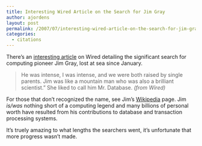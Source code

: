 ```yaml
---
title: Interesting Wired Article on the Search for Jim Gray
author: ajordens
layout: post
permalink: /2007/07/interesting-wired-article-on-the-search-for-jim-gray/
categories:
  - citations
---
```

There&#8217;s an [interesting article][1] on Wired detailing the significant search for computing pioneer Jim Gray, lost at sea since January.

> He was intense, I was intense, and we were both raised by single parents. Jim was like a mountain man who was also a brilliant scientist.&#8221; She liked to call him Mr. Database. *(from Wired)*

For those that don&#8217;t recognized the name, see Jim&#8217;s [Wikipedia][2] page. Jim *is/was* nothing short of a computing legend and many billions of personal worth have resulted from his contributions to database and transaction processing systems.

It&#8217;s truely amazing to what lengths the searchers went, it&#8217;s unfortunate that more progress wasn&#8217;t made.

[][1] 

>

 [1]: http://www.wired.com/techbiz/people/magazine/15-08/ff_jimgray?currentPage=all
 [2]: http://en.wikipedia.org/wiki/Jim_Gray_(computer_scientist)